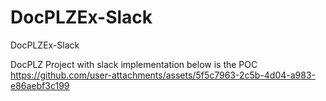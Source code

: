 # DocPLZEx-Slack
DocPLZEx-Slack

DocPLZ Project with slack implementation below is the POC
https://github.com/user-attachments/assets/5f5c7963-2c5b-4d04-a983-e86aebf3c199
